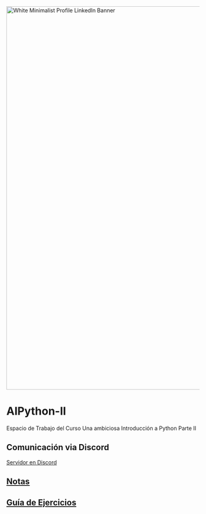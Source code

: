 <img width="1000" alt="White Minimalist Profile LinkedIn Banner" src="https://github.com/user-attachments/assets/8725ed89-60c0-4dda-a547-2cbeab82eab0">


# AIPython-II

Espacio de Trabajo del Curso Una ambiciosa Introducción a Python Parte II

## Comunicación via Discord

[Servidor en Discord](https://discord.gg/8UkcdXqvj3)

## [Notas](https://drive.google.com/drive/folders/1WxhyJyLV8GPxJgFPMbG2ZAOYwN2WaDqO?usp=sharing)


## [Guía de Ejercicios](https://drive.google.com/drive/folders/1vmtHtYxHpey77te273wjQRtbxJxeHmAk?usp=sharing) 

